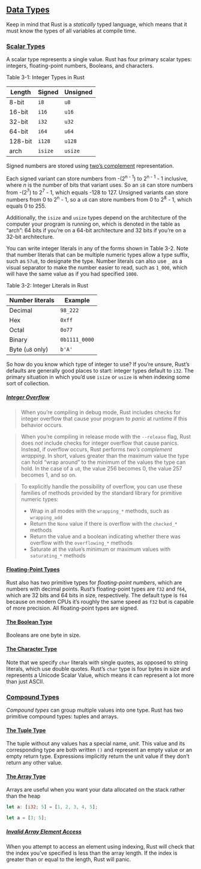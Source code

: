 ## [Data Types](https://doc.rust-lang.org/nightly/book/ch03-02-data-types.html#data-types)

Keep in mind that Rust is a *statically* typed language, which means that it must know the types of all variables at compile time.

### [Scalar Types](https://doc.rust-lang.org/nightly/book/ch03-02-data-types.html#scalar-types)

A scalar type represents a single value. Rust has four primary scalar types: integers, floating-point numbers, Booleans, and characters.

<span class="caption">Table 3-1: Integer Types in Rust</span>

| Length  | Signed  | Unsigned |
|---------|---------|----------|
| 8-bit   | `i8`    | `u8`     |
| 16-bit  | `i16`   | `u16`    |
| 32-bit  | `i32`   | `u32`    |
| 64-bit  | `i64`   | `u64`    |
| 128-bit | `i128`  | `u128`   |
| arch    | `isize` | `usize`  |

Signed numbers are stored using [two’s complement](https://en.wikipedia.org/wiki/Two%27s_complement) representation.

Each signed variant can store numbers from -(2<sup>n - 1</sup>) to 2<sup>n -
1</sup> - 1 inclusive, where *n* is the number of bits that variant uses. So an `i8` can store numbers from -(2<sup>7</sup>) to 2<sup>7</sup> - 1, which equals -128 to 127. Unsigned variants can store numbers from 0 to 2<sup>n</sup> - 1, so a `u8` can store numbers from 0 to 2<sup>8</sup> - 1, which equals 0 to 255.

Additionally, the `isize` and `usize` types depend on the architecture of the computer your program is running on, which is denoted in the table as “arch”: 64 bits if you’re on a 64-bit architecture and 32 bits if you’re on a 32-bit architecture.

You can write integer literals in any of the forms shown in Table 3-2. Note that number literals that can be multiple numeric types allow a type suffix, such as `57u8`, to designate the type. Number literals can also use `_` as a visual separator to make the number easier to read, such as `1_000`, which will have the same value as if you had specified `1000`.

Table 3-2: Integer Literals in Rust

| Number literals  | Example       |
|------------------|---------------|
| Decimal          | `98_222`      |
| Hex              | `0xff`        |
| Octal            | `0o77`        |
| Binary           | `0b1111_0000` |
| Byte (`u8` only) | `b'A'`        |

So how do you know which type of integer to use? If you’re unsure, Rust’s defaults are generally good places to start: integer types default to `i32`. The primary situation in which you’d use `isize` or `usize` is when indexing some sort of collection.

##### [Integer Overflow](https://doc.rust-lang.org/nightly/book/ch03-02-data-types.html#integer-overflow)

> When you’re compiling in debug mode, Rust includes checks for integer overflow that cause your program to _panic_ at runtime if this behavior occurs.

> When you’re compiling in release mode with the `--release` flag, Rust does _not_ include checks for integer overflow that cause panics. Instead, if overflow occurs, Rust performs _two’s complement wrapping_. In short, values greater than the maximum value the type can hold “wrap around” to the minimum of the values the type can hold. In the case of a `u8`, the value 256 becomes 0, the value 257 becomes 1, and so on.

> To explicitly handle the possibility of overflow, you can use these families of methods provided by the standard library for primitive numeric types:
> - Wrap in all modes with the `wrapping_*` methods, such as `wrapping_add`
> - Return the `None` value if there is overflow with the `checked_*` methods
> - Return the value and a boolean indicating whether there was overflow with the `overflowing_*` methods
> - Saturate at the value’s minimum or maximum values with `saturating_*` methods

#### [Floating-Point Types](https://doc.rust-lang.org/nightly/book/ch03-02-data-types.html#floating-point-types)

Rust also has two primitive types for _floating-point numbers_, which are numbers with decimal points. Rust’s floating-point types are `f32` and `f64`, which are 32 bits and 64 bits in size, respectively. The default type is `f64` because on modern CPUs it’s roughly the same speed as `f32` but is capable of more precision. All floating-point types are signed.

#### [The Boolean Type](https://doc.rust-lang.org/nightly/book/ch03-02-data-types.html#the-boolean-type)

Booleans are one byte in size.

#### [The Character Type](https://doc.rust-lang.org/nightly/book/ch03-02-data-types.html#the-character-type)

Note that we specify `char` literals with single quotes, as opposed to string literals, which use double quotes. Rust’s `char` type is four bytes in size and represents a Unicode Scalar Value, which means it can represent a lot more than just ASCII.

### [Compound Types](https://doc.rust-lang.org/nightly/book/ch03-02-data-types.html#compound-types)

_Compound types_ can group multiple values into one type. Rust has two primitive compound types: tuples and arrays.

#### [The Tuple Type](https://doc.rust-lang.org/nightly/book/ch03-02-data-types.html#the-tuple-type)

The tuple without any values has a special name, _unit_. This value and its corresponding type are both written `()` and represent an empty value or an empty return type. Expressions implicitly return the unit value if they don’t return any other value.

#### [The Array Type](https://doc.rust-lang.org/nightly/book/ch03-02-data-types.html#the-array-type)

Arrays are useful when you want your data allocated on the stack rather than the heap

```rust
let a: [i32; 5] = [1, 2, 3, 4, 5];
```

```rust
let a = [3; 5];
```

##### [Invalid Array Element Access](https://doc.rust-lang.org/nightly/book/ch03-02-data-types.html#invalid-array-element-access)

When you attempt to access an element using indexing, Rust will check that the index you’ve specified is less than the array length. If the index is greater than or equal to the length, Rust will panic. 